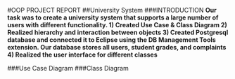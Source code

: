 #OOP PROJECT REPORT 
##University System 
###INTRODUCTION 
**Our task was to create a university system that supports a large number of users with different functionality. 1) Created Use Case & Class Diagram 2) Realized hierarchy and interaction between objects 3) Created Postgresql database and connected it to Eclipse using the DB Management Tools extension. Our database stores all users, student grades, and complaints 4) Realized the user interface for different classes**

###Use Case Diagram 
###Class Diagram